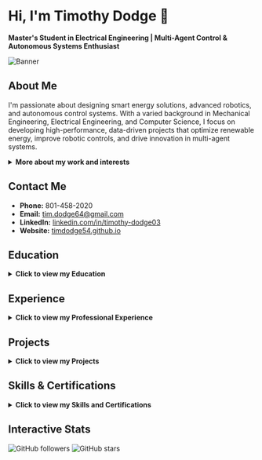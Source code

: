 # Hi, I'm Timothy Dodge 👋

**Master's Student in Electrical Engineering | Multi-Agent Control & Autonomous Systems Enthusiast**

![Banner](https://source.unsplash.com/1600x400/?technology,abstract)


## About Me
I'm passionate about designing smart energy solutions, advanced robotics, and autonomous control systems. With a varied background in Mechanical Engineering, Electrical Engineering, and Computer Science, I focus on developing high-performance, data-driven projects that optimize renewable energy, improve robotic controls, and drive innovation in multi-agent systems.

<details>
  <summary><strong>More about my work and interests</strong></summary>
  
  Currently, I work as a Multi-Agent Control Research Assistant at Aspire Research Center, where I engineer smart energy planning software and build high-fidelity simulation platforms. I also intern at Sandia National Laboratories, deploying cutting-edge autonomous sensing and control algorithms on micro quadcopters. My teaching role at Utah State University has allowed me to mentor students and develop automation tools that enhance learning and research.
</details>

## Contact Me
- **Phone:** 801-458-2020  
- **Email:** [tim.dodge64@gmail.com](mailto:tim.dodge64@gmail.com)  
- **LinkedIn:** [linkedin.com/in/timothy-dodge03](https://linkedin.com/in/timothy-dodge03)  
- **Website:** [timdodge54.github.io](https://timdodge54.github.io)

## Education
<details>
  <summary><strong>Click to view my Education</strong></summary>
  
  **Utah State University**  
  - *Master of Science in Electrical Engineering*  
    **Focus:** Control Systems and Autonomy | **GPA:** 3.95  
    *Expected May 2025, Logan, Utah*
  
  - *Bachelor of Science in Mechanical Engineering*  
    **Minor:** Computer Science | **GPA:** 3.93  
    *May 2023, Logan, Utah*
</details>

## Experience
<details>
  <summary><strong>Click to view my Professional Experience</strong></summary>
  
  **Aspire Research Center | Multi-Agent Control Research Assistant**  
  *May 2022 – Present*  
  - Engineered smart energy planning software using Python and MATLAB, reducing monthly energy costs by up to 50%.  
  - Designed a high-fidelity physics simulation platform with the EnergyPlus library for detailed thermal analysis and rapid prototyping.  
  - Created data visualizations using Matplotlib and Seaborn to support multi-disciplinary research teams and industry sponsors.  
  - Generated simulation datasets for regression modeling with MATLAB’s System-Identification Toolbox.  
  - Formulated MPC algorithms to schedule distributed energy resources and reduce peak power consumption by up to 50%.  
  - Implemented XGBoost models to forecast power consumption for optimized load scheduling.  
  - Developed optimal charging schedules for electric bus fleets using the Gurobi optimization library.  
  - Migrated city bus simulation libraries from ROS 1 to ROS 2 in C++, enhancing system compatibility and reducing latency.

  **Sandia National Laboratories | Autonomous Sensing and Control Intern**  
  *May 2024 – Present*  
  - Spearheaded the transition from simulation to real-world application for multi-agent reinforcement learning algorithms on micro quadcopters.  
  - Integrated Vicon motion capture with ROS2 and BitCraze’s Crazyflie 2.X platform to enable autonomous coordination and planning.  
  - Authored technical reports summarizing key outcomes that helped secure project funding.  
  - Developed RL models in PyTorch for pursuer-evader challenges, surpassing baseline performance metrics.  
  - Created trajectory datasets to train diffusion-based multi-agent control models, ensuring high data quality.  
  - Improved agent policies through competitive self-play and integrated an IMU Simulink model into Rate Table simulations for enhanced dynamics analysis.

  **Utah State University | Teaching Assistant**  
  *Jan 2022 – May 2023*  
  - Led lab sessions for 30 students on sensor interfacing with ultrasonic sensors and thermocouples.  
  - Assisted in designing and debugging LabView VIs for sensor data collection.  
  - Developed automated grading scripts in Python and Bash for student C++ projects.  
  - Coordinated material procurement for student projects and guided final project designs.
</details>

## Projects
<details>
  <summary><strong>Click to view my Projects</strong></summary>
  
  **Replica Mars Rover**  
  *Technologies: C++, C#, SolidWorks, Microcontrollers*  
  - Designed and implemented inverse kinematic controls for a 6 DOF robotic arm, enabling efficient real-time operations.  
  - Enhanced micro-controller software to reduce latency by 30% via serial communication integration with ROS.  
  - Collaborated on a novel 6-axis robotic arm design with worm-gears and linear rail actuation using SolidWorks.

  **Power Consumption Forecasting**  
  *Technologies: PyTorch, Pandas, Neural Networks, Scikit-Learn*  
  - Preprocessed a smart meter dataset of 5,000 homes to optimize neural network inputs using Pandas.  
  - Architected a deep residual network as a baseline model for comparison.  
  - Developed a CONV-LSTM model that outperformed an XGBoost baseline while reducing training time by 90%.

  **Epsilon Point Controller**  
  *Technologies: Nonlinear Controls, Python, Numpy, ROS2, Gazebo*  
  - Engineered a controller for differential drive robots to track nonlinear and time-varying trajectories.  
  - Optimized the Turtlebot3 control system with LQR techniques to respect velocity constraints.  
  - Achieved convergence to target trajectories within 2 seconds of receiving new signals.

  **UAV RRT* Path Planner**  
  *Technologies: ROS2, Python, Controls*  
  - Developed a Python-based UAV simulator with advanced frame transformations and force simulations.  
  - Implemented the RRT* algorithm to enhance 2-D pathfinding capabilities over the standard RRT.  
  - Conducted extensive Monte Carlo Analysis to validate the planner’s efficiency and reliability.
</details>

## Skills & Certifications
<details>
  <summary><strong>Click to view my Skills and Certifications</strong></summary>
  
  **Certifications:**  
  - Engineer in Training (EIT)  
  - Reinforcement Learning Specialization (University of Alberta)
  
  **Languages:**  
  - Python, C++, MATLAB, Simulink, C#, ARM-Assembly, Java
  
  **Technologies & Frameworks:**  
  - Linux, ROS/ROS2, Git, PyTorch, Numpy, Pandas, Gurobi, Eigen, SolidWorks, Docker
</details>

## Interactive Stats
![GitHub followers](https://img.shields.io/github/followers/timdodge54?label=Followers&style=social)
![GitHub stars](https://img.shields.io/github/stars/timdodge54?label=Stars&style=social)
